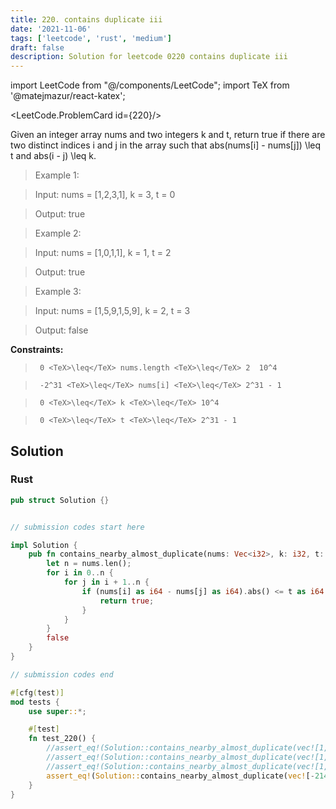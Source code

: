 ```yaml
---
title: 220. contains duplicate iii
date: '2021-11-06'
tags: ['leetcode', 'rust', 'medium']
draft: false
description: Solution for leetcode 0220 contains duplicate iii
---
```

import LeetCode from "@/components/LeetCode";
import TeX from '@matejmazur/react-katex';

<LeetCode.ProblemCard id={220}/>
 

  Given an integer array nums and two integers k and t, return true if there are two distinct indices i and j in the array such that abs(nums[i] - nums[j]) <TeX>\leq</TeX> t and abs(i - j) <TeX>\leq</TeX> k.

   

 >   Example 1:

 >   Input: nums <TeX>=</TeX> [1,2,3,1], k <TeX>=</TeX> 3, t <TeX>=</TeX> 0

 >   Output: true

 >   Example 2:

 >   Input: nums <TeX>=</TeX> [1,0,1,1], k <TeX>=</TeX> 1, t <TeX>=</TeX> 2

 >   Output: true

 >   Example 3:

 >   Input: nums <TeX>=</TeX> [1,5,9,1,5,9], k <TeX>=</TeX> 2, t <TeX>=</TeX> 3

 >   Output: false

   

  **Constraints:**

  

 >   	0 <TeX>\leq</TeX> nums.length <TeX>\leq</TeX> 2  10^4

 >   	-2^31 <TeX>\leq</TeX> nums[i] <TeX>\leq</TeX> 2^31 - 1

 >   	0 <TeX>\leq</TeX> k <TeX>\leq</TeX> 10^4

 >   	0 <TeX>\leq</TeX> t <TeX>\leq</TeX> 2^31 - 1


## Solution
### Rust
```rust
pub struct Solution {}


// submission codes start here

impl Solution {
    pub fn contains_nearby_almost_duplicate(nums: Vec<i32>, k: i32, t: i32) -> bool {
        let n = nums.len();
        for i in 0..n {
            for j in i + 1..n {
                if (nums[i] as i64 - nums[j] as i64).abs() <= t as i64 && (j - i) as i32 <= k {
                    return true;
                }
            }
        }
        false
    }
}

// submission codes end

#[cfg(test)]
mod tests {
    use super::*;

    #[test]
    fn test_220() {
        //assert_eq!(Solution::contains_nearby_almost_duplicate(vec![1,2,3,1], 3, 0), true);
        //assert_eq!(Solution::contains_nearby_almost_duplicate(vec![1,0,1,1], 1, 2), true);
        //assert_eq!(Solution::contains_nearby_almost_duplicate(vec![1,5,9,1,5,9], 2, 3), false);
        assert_eq!(Solution::contains_nearby_almost_duplicate(vec![-2147483648,2147483647], 1, 1), false);
    }
}

```
